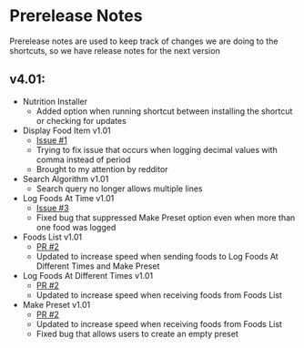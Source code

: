 # Prerelease Notes
Prerelease notes are used to keep track of changes we are doing to the shortcuts, so we have release notes for the next version

## v4.01:
- Nutrition Installer
    - Added option when running shortcut between installing the shortcut or checking for updates
- Display Food Item v1.01
    - [Issue #1](https://github.com/iffy-pi/apple-shortcuts/issues/1)
    - Trying to fix issue that occurs when logging  decimal values with comma instead of period
    - Brought to my attention by redditor
- Search Algorithm v1.01
    - Search query no longer allows multiple lines
- Log Foods At Time v1.01
    - [Issue #3](https://github.com/iffy-pi/apple-shortcuts/issues/3)
    - Fixed bug that suppressed Make Preset option even when more than one food was logged
- Foods List v1.01
    - [PR #2](https://github.com/iffy-pi/apple-shortcuts/pull/2)
    - Updated to increase speed when sending foods to Log Foods At Different Times and Make Preset
- Log Foods At Different Times v1.01
    - [PR #2](https://github.com/iffy-pi/apple-shortcuts/pull/2)
    - Updated to increase speed when receiving foods from Foods List
- Make Preset v1.01
    - [PR #2](https://github.com/iffy-pi/apple-shortcuts/pull/2)
    - Updated to increase speed when receiving foods from Foods List
    - Fixed bug that allows users to create an empty preset